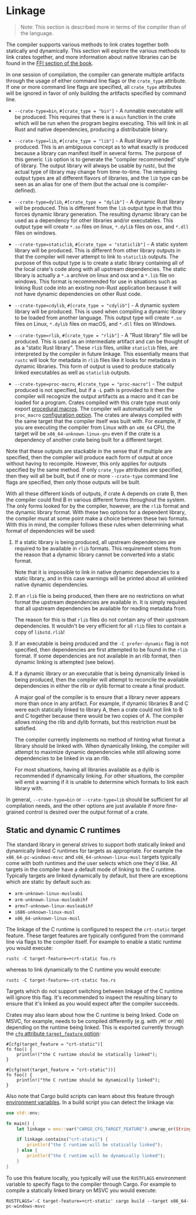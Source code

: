 # Linkage

> Note: This section is described more in terms of the compiler than of
> the language.

The compiler supports various methods to link crates together both
statically and dynamically. This section will explore the various methods to
link crates together, and more information about native libraries can be
found in the [FFI section of the book][ffi].

[ffi]: ../book/ffi.html

In one session of compilation, the compiler can generate multiple artifacts
through the usage of either command line flags or the `crate_type` attribute.
If one or more command line flags are specified, all `crate_type` attributes will
be ignored in favor of only building the artifacts specified by command line.

* `--crate-type=bin`, `#[crate_type = "bin"]` - A runnable executable will be
  produced. This requires that there is a `main` function in the crate which
  will be run when the program begins executing. This will link in all Rust and
  native dependencies, producing a distributable binary.

* `--crate-type=lib`, `#[crate_type = "lib"]` - A Rust library will be produced.
  This is an ambiguous concept as to what exactly is produced because a library
  can manifest itself in several forms. The purpose of this generic `lib` option
  is to generate the "compiler recommended" style of library. The output library
  will always be usable by rustc, but the actual type of library may change from
  time-to-time. The remaining output types are all different flavors of
  libraries, and the `lib` type can be seen as an alias for one of them (but the
  actual one is compiler-defined).

* `--crate-type=dylib`, `#[crate_type = "dylib"]` - A dynamic Rust library will
  be produced. This is different from the `lib` output type in that this forces
  dynamic library generation. The resulting dynamic library can be used as a
  dependency for other libraries and/or executables. This output type will
  create `*.so` files on linux, `*.dylib` files on osx, and `*.dll` files on
  windows.

* `--crate-type=staticlib`, `#[crate_type = "staticlib"]` - A static system
  library will be produced. This is different from other library outputs in that
  the compiler will never attempt to link to `staticlib` outputs. The
  purpose of this output type is to create a static library containing all of
  the local crate's code along with all upstream dependencies. The static
  library is actually a `*.a` archive on linux and osx and a `*.lib` file on
  windows. This format is recommended for use in situations such as linking
  Rust code into an existing non-Rust application because it will not have
  dynamic dependencies on other Rust code.

* `--crate-type=cdylib`, `#[crate_type = "cdylib"]` - A dynamic system
  library will be produced.  This is used when compiling
  a dynamic library to be loaded from another language.  This output type will
  create `*.so` files on Linux, `*.dylib` files on macOS, and `*.dll` files on
  Windows.

* `--crate-type=rlib`, `#[crate_type = "rlib"]` - A "Rust library" file will be
  produced. This is used as an intermediate artifact and can be thought of as a
  "static Rust library". These `rlib` files, unlike `staticlib` files, are
  interpreted by the compiler in future linkage. This essentially means
  that `rustc` will look for metadata in `rlib` files like it looks for metadata
  in dynamic libraries. This form of output is used to produce statically linked
  executables as well as `staticlib` outputs.

* `--crate-type=proc-macro`, `#[crate_type = "proc-macro"]` - The output
  produced is not specified, but if a `-L` path is provided to it then the
  compiler will recognize the output artifacts as a macro and it can be loaded
  for a program. Crates compiled with this crate type  must only export
  [procedural macros]. The compiler will automatically set the `proc_macro`
  [configuration option]. The crates are always compiled with the same target
  that the compiler itself was built with. For example, if you are executing
  the compiler from Linux with an `x86_64` CPU, the target will be
  `x86_64-unknown-linux-gnu` even if the crate is a dependency of another crate
  being built for a different target.

Note that these outputs are stackable in the sense that if multiple are
specified, then the compiler will produce each form of output at once without
having to recompile. However, this only applies for outputs specified by the
same method. If only `crate_type` attributes are specified, then they will all
be built, but if one or more `--crate-type` command line flags are specified,
then only those outputs will be built.

With all these different kinds of outputs, if crate A depends on crate B, then
the compiler could find B in various different forms throughout the system. The
only forms looked for by the compiler, however, are the `rlib` format and the
dynamic library format. With these two options for a dependent library, the
compiler must at some point make a choice between these two formats. With this
in mind, the compiler follows these rules when determining what format of
dependencies will be used:

1. If a static library is being produced, all upstream dependencies are
   required to be available in `rlib` formats. This requirement stems from the
   reason that a dynamic library cannot be converted into a static format.

   Note that it is impossible to link in native dynamic dependencies to a static
   library, and in this case warnings will be printed about all unlinked native
   dynamic dependencies.

2. If an `rlib` file is being produced, then there are no restrictions on what
   format the upstream dependencies are available in. It is simply required that
   all upstream dependencies be available for reading metadata from.

   The reason for this is that `rlib` files do not contain any of their upstream
   dependencies. It wouldn't be very efficient for all `rlib` files to contain a
   copy of `libstd.rlib`!

3. If an executable is being produced and the `-C prefer-dynamic` flag is not
   specified, then dependencies are first attempted to be found in the `rlib`
   format. If some dependencies are not available in an rlib format, then
   dynamic linking is attempted (see below).

4. If a dynamic library or an executable that is being dynamically linked is
   being produced, then the compiler will attempt to reconcile the available
   dependencies in either the rlib or dylib format to create a final product.

   A major goal of the compiler is to ensure that a library never appears more
   than once in any artifact. For example, if dynamic libraries B and C were
   each statically linked to library A, then a crate could not link to B and C
   together because there would be two copies of A. The compiler allows mixing
   the rlib and dylib formats, but this restriction must be satisfied.

   The compiler currently implements no method of hinting what format a library
   should be linked with. When dynamically linking, the compiler will attempt to
   maximize dynamic dependencies while still allowing some dependencies to be
   linked in via an rlib.

   For most situations, having all libraries available as a dylib is recommended
   if dynamically linking. For other situations, the compiler will emit a
   warning if it is unable to determine which formats to link each library with.

In general, `--crate-type=bin` or `--crate-type=lib` should be sufficient for
all compilation needs, and the other options are just available if more
fine-grained control is desired over the output format of a crate.

## Static and dynamic C runtimes

The standard library in general strives to support both statically linked and
dynamically linked C runtimes for targets as appropriate. For example the
`x86_64-pc-windows-msvc` and `x86_64-unknown-linux-musl` targets typically come
with both runtimes and the user selects which one they'd like. All targets in
the compiler have a default mode of linking to the C runtime. Typically targets
are linked dynamically by default, but there are exceptions which are static by
default such as:

* `arm-unknown-linux-musleabi`
* `arm-unknown-linux-musleabihf`
* `armv7-unknown-linux-musleabihf`
* `i686-unknown-linux-musl`
* `x86_64-unknown-linux-musl`

The linkage of the C runtime is configured to respect the `crt-static` target
feature. These target features are typically configured from the command line
via flags to the compiler itself. For example to enable a static runtime you
would execute:

```notrust
rustc -C target-feature=+crt-static foo.rs
```

whereas to link dynamically to the C runtime you would execute:

```notrust
rustc -C target-feature=-crt-static foo.rs
```

Targets which do not support switching between linkage of the C runtime will
ignore this flag. It's recommended to inspect the resulting binary to ensure
that it's linked as you would expect after the compiler succeeds.

Crates may also learn about how the C runtime is being linked. Code on MSVC, for
example, needs to be compiled differently (e.g. with `/MT` or `/MD`) depending
on the runtime being linked. This is exported currently through the
[`cfg` attribute `target_feature` option]:

```rust,ignore
#[cfg(target_feature = "crt-static")]
fn foo() {
    println!("the C runtime should be statically linked");
}

#[cfg(not(target_feature = "crt-static"))]
fn foo() {
    println!("the C runtime should be dynamically linked");
}
```

Also note that Cargo build scripts can learn about this feature through
[environment variables][cargo]. In a build script you can detect the linkage
via:

```rust
use std::env;

fn main() {
    let linkage = env::var("CARGO_CFG_TARGET_FEATURE").unwrap_or(String::new());

    if linkage.contains("crt-static") {
        println!("the C runtime will be statically linked");
    } else {
        println!("the C runtime will be dynamically linked");
    }
}
```

[cargo]: http://doc.crates.io/environment-variables.html#environment-variables-cargo-sets-for-build-scripts

To use this feature locally, you typically will use the `RUSTFLAGS` environment
variable to specify flags to the compiler through Cargo. For example to compile
a statically linked binary on MSVC you would execute:

```ignore,notrust
RUSTFLAGS='-C target-feature=+crt-static' cargo build --target x86_64-pc-windows-msvc
```

[`cfg` attribute `target_feature` option]: conditional-compilation.html#target_feature
[configuration option]: conditional-compilation.html
[procedural macros]: procedural-macros.html
